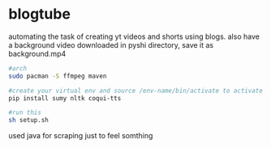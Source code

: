 # blogtube
automating the task of creating yt videos and shorts using blogs.
also have a background video downloaded in pyshi directory, save it as background.mp4
```bash
#arch
sudo pacman -S ffmpeg maven
```
```bash
#create your virtual env and source /env-name/bin/activate to activate py env
pip install sumy nltk coqui-tts
```
```bash
#run this
sh setup.sh
```
used java for scraping just to feel somthing
